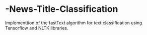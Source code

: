 # -News-Title-Classification

Implementtion of the fastText algorithm for text classification using Tensorflow and NLTK libraries.
